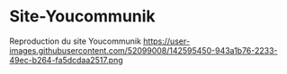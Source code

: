 # Site-Youcommunik
Reproduction du site Youcommunik
https://user-images.githubusercontent.com/52099008/142595450-943a1b76-2233-49ec-b264-fa5dcdaa2517.png
